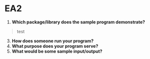 # EA2

 1. **Which package/library does the sample program demonstrate?**
  > test
 3. **How does someone run your program?**
 4. **What purpose does your program serve?**
 5. **What would be some sample input/output?**

